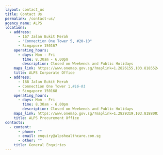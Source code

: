```yaml
---
layout: contact_us
title: Contact Us
permalink: /contact-us/
agency_name: ALPS
locations:
  - address:
      - 167 Jalan Bukit Merah
      - "Connection One Tower 5, #20-10"
      - Singapore 150167
    operating_hours:
      - days: Mon - Fri
        time: 8.30am - 6.00pm
        description: Closed on Weekends and Public Holidays
    maps_link: https://www.onemap.gov.sg/?maplink=1.2826155,103.8185524
    title: ALPS Corporate Office
  - address:
      - 168 Jalan Bukit Merah
      - Connection One Tower 1,#16-01
      - Singapore 150168
    operating_hours:
      - days: Mon - Fri
        time: 8.30am - 6.00pm
        description: Closed on Weekends and Public Holidays
    maps_link: https://www.onemap.gov.sg/?maplink=1.2829319,103.8188003
    title: ALPS Procurement Office
contacts:
  - content:
      - phone: ""
      - email: enquiry@alpshealthcare.com.sg
      - other: ""
    title: General Enquiries
---
```

